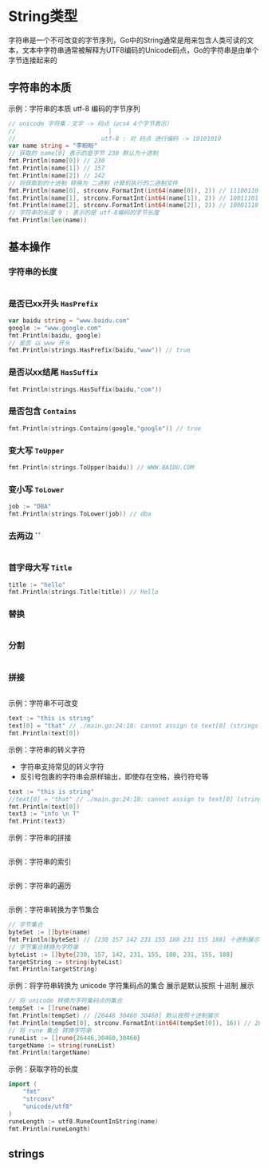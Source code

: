 # String类型

字符串是一个不可改变的字节序列，Go中的String通常是用来包含人类可读的文本，文本中字符串通常被解释为UTF8编码的Unicode码点，Go的字符串是由单个字节连接起来的

## 字符串的本质



示例：字符串的本质 utf-8 编码的字节序列
```go
// unicode 字符集：文字 -> 码点（ucs4 4个字节表示）
//                          |
//                        utf-8 : 对 码点 进行编码 -> 10101010 
var name string = "李盼盼"
// 获取的 name[0] 表示的是字节 230 默认为十进制
fmt.Println(name[0]) // 230
fmt.Println(name[1]) // 157
fmt.Println(name[2]) // 142
// 将获取到的十进制 转换为 二进制 计算机执行的二进制文件
fmt.Println(name[0], strconv.FormatInt(int64(name[0]), 2)) // 11100110
fmt.Println(name[1], strconv.FormatInt(int64(name[1]), 2)) // 10011101
fmt.Println(name[2], strconv.FormatInt(int64(name[2]), 2)) // 10001110
// 字符串的长度 9 : 表示的是 utf-8编码的字节长度
fmt.Println(len(name))
```
## 基本操作



### 字符串的长度

```go

```

### 是否已xx开头 `HasPrefix`

```go
var baidu string = "www.baidu.com"
google := "www.google.com"
fmt.Println(baidu, google)
// 是否 以 www 开头
fmt.Println(strings.HasPrefix(baidu,"www")) // true
```

### 是否以xx结尾 `HasSuffix`

```go
fmt.Println(strings.HasSuffix(baidu,"com"))
```

### 是否包含 `Contains`

```go
fmt.Println(strings.Contains(google,"google")) // true
```

### 变大写 `ToUpper`

```go
fmt.Println(strings.ToUpper(baidu)) // WWW.BAIDU.COM
```

### 变小写 `ToLower`

```go
job := "DBA"
fmt.Println(strings.ToLower(job)) // dba
```

### 去两边 ``

```go

```

### 首字母大写 `Title`

```go
title := "hello"
fmt.Println(strings.Title(title)) // Hello
```

### 替换

```go

```

### 分割

```go

```

### 拼接

```go

```











示例：字符串不可改变

```go
text := "this is string"
text[0] = "that" // ./main.go:24:10: cannot assign to text[0] (strings are immutable)
fmt.Println(text[0])
```
示例：字符串的转义字符
+ 字符串支持常见的转义字符 
+ 反引号包裹的字符串会原样输出，即使存在空格，换行符号等



```go
text := "this is string"
//text[0] = "that" // ./main.go:24:10: cannot assign to text[0] (strings are immutable)
fmt.Println(text[0])
text3 := "info \n T"
fmt.Print(text3)
```
示例：字符串的拼接
```go

```
示例：字符串的索引
```go

```
示例：字符串的遍历
```go

```
示例：字符串转换为字节集合
```go
// 字节集合
byteSet := []byte(name)
fmt.Println(byteSet) // [230 157 142 231 155 188 231 155 188] 十进制展示 存贮二进制
// 字节集合转换为字符串
byteList := []byte{230, 157, 142, 231, 155, 188, 231, 155, 188}
targetString := string(byteList)
fmt.Println(targetString)
```
示例：将字符串转换为 unicode 字符集码点的集合 展示是默认按照 十进制 展示
```go
// 将 unicode 转换为字符集码点的集合
tempSet := []rune(name)
fmt.Println(tempSet) // [26446 30460 30460] 默认按照十进制展示
fmt.Println(tempSet[0], strconv.FormatInt(int64(tempSet[0]), 16)) // 26446 674e
// 将 rune 集合 转换字符串
runeList := []rune{26446,30460,30460}
targetName := string(runeList)
fmt.Println(targetName)
```
示例：获取字符的长度
```go
import (
	"fmt"
	"strconv"
	"unicode/utf8"
)
runeLength := utf8.RuneCountInString(name)
fmt.Println(runeLength)
```
## strings



